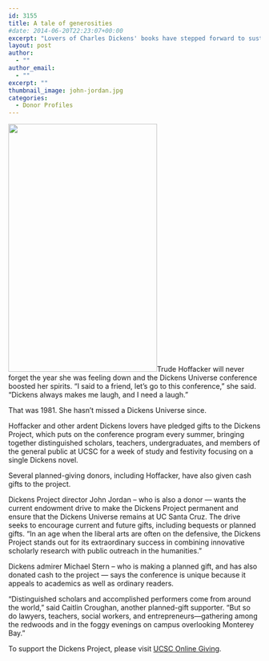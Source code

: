 ```yaml
---
id: 3155
title: A tale of generosities
#date: 2014-06-20T22:23:07+00:00
excerpt: "Lovers of Charles Dickens' books have stepped forward to sustain the Dickens Project, and the famous annual Dickens Universe conference."
layout: post
author:
  - ""
author_email:
  - ""
excerpt: ""
thumbnail_image: john-jordan.jpg
categories:
  - Donor Profiles
---
```

<img class="alignright size-full wp-image-3156" src="http://live-ucsc-giving.pantheonsite.io/wp-content/uploads/2017/09/john-jordan.jpg" alt="" width="297" height="494" srcset="https://ucsc-giving.lndo.site/wp-content/uploads/2017/09/john-jordan.jpg 297w, https://ucsc-giving.lndo.site/wp-content/uploads/2017/09/john-jordan-180x300.jpg 180w" sizes="(max-width: 297px) 100vw, 297px" />Trude Hoffacker will never forget the year she was feeling down and the Dickens Universe conference boosted her spirits. &#8220;I said to a friend, let&#8217;s go to this conference,&#8221; she said. &#8220;Dickens always makes me laugh, and I need a laugh.&#8221;

That was 1981. She hasn&#8217;t missed a Dickens Universe since.

Hoffacker and other ardent Dickens lovers have pledged gifts to the Dickens Project, which puts on the conference program every summer, bringing together distinguished scholars, teachers, undergraduates, and members of the general public at UCSC for a week of study and festivity focusing on a single Dickens novel.

Several planned-giving donors, including Hoffacker, have also given cash gifts to the project.

Dickens Project director John Jordan – who is also a donor &#8212; wants the current endowment drive to make the Dickens Project permanent and ensure that the Dickens Universe remains at UC Santa Cruz. The drive seeks to encourage current and future gifts, including bequests or planned gifts. “In an age when the liberal arts are often on the defensive, the Dickens Project stands out for its extraordinary success in combining innovative scholarly research with public outreach in the humanities.&#8221;

Dickens admirer Michael Stern – who is making a planned gift, and has also donated cash to the project &#8212; says the conference is unique because it appeals to academics as well as ordinary readers.

“Distinguished scholars and accomplished performers come from around the world,” said Caitlin Croughan, another planned-gift supporter. “But so do lawyers, teachers, social workers, and entrepreneurs—gathering among the redwoods and in the foggy evenings on campus overlooking Monterey Bay.&#8221;

To support the Dickens Project, please visit [UCSC Online Giving](https://secure.imodules.com/s/1069/index-2-column.aspx?sid=1069&gid=1&pgid=761&dids=89&).
